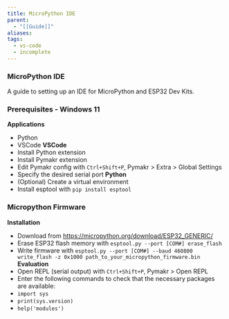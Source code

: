 ```yaml
---
title: MicroPython IDE
parent:
  - "[[Guide]]"
aliases: 
tags:
  - vs-code
  - incomplete
---
```

### MicroPython IDE
A guide to setting up an IDE for MicroPython and ESP32 Dev Kits.
### Prerequisites - Windows 11
**Applications**
- Python
- VSCode
**VSCode**
- Install Python extension
- Install Pymakr extension
- Edit Pymakr config with `Ctrl+Shift+P`, Pymakr > Extra > Global Settings
- Specify the desired serial port
**Python**
- (Optional) Create a virtual environment
- Install esptool with `pip install esptool`
### Micropython Firmware
**Installation**
- Download from https://micropython.org/download/ESP32_GENERIC/
- Erase ESP32 flash memory with `esptool.py --port [COM#] erase_flash`
- Write firmware with `esptool.py --port [COM#] --baud 460800 write_flash -z 0x1000 path_to_your_micropython_firmware.bin`
**Evaluation**
- Open REPL (serial output) with `Ctrl+Shift+P`, Pymakr > Open REPL
- Enter the following commands to check that the necessary packages are available:
- `import sys`
- `print(sys.version)`
- `help('modules')`